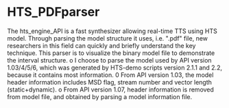 HTS_PDFparser
=============

The hts_engine_API is a fast synthesizer allowing real-time TTS using HTS model. Through parsing the model structure it uses, i.e. ".pdf" file, new researchers in this field can quickly and briefly understand the key technique. This parser is to visualize the binary model file to demonstrate the interval structure. 
o I choose to parse the model used by API version 1.03/4/5/6, which was generated by HTS-demo scripts version 2.1.1 and 2.2, because it contains most information. 
0 From API version 1.03, the model header information includes MSD flag, stream number and vector length (static+dynamic). 
o From API version 1.07, header information is removed from model file, and obtained by parsing a model information file. 
